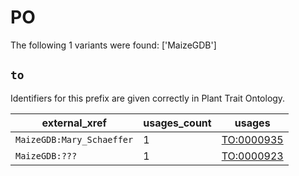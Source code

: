 # PO

The following 1 variants were found: ['MaizeGDB']

## `to`

Identifiers for this prefix are given correctly in Plant Trait Ontology.

| external_xref             |   usages_count | usages                                          |
|---------------------------|----------------|-------------------------------------------------|
| `MaizeGDB:Mary_Schaeffer` |              1 | [TO:0000935](https://bioregistry.io/TO:0000935) |
| `MaizeGDB:???`            |              1 | [TO:0000923](https://bioregistry.io/TO:0000923) |

